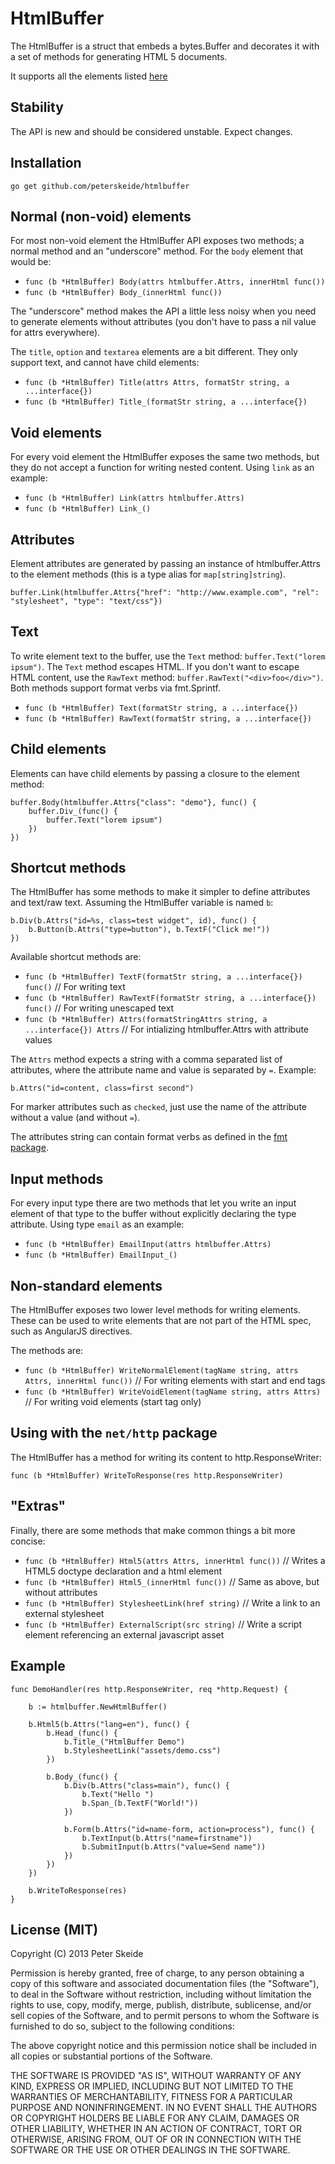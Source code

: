 HtmlBuffer
==========

The HtmlBuffer is a struct that embeds a bytes.Buffer and decorates it with a set of methods for generating HTML 5 documents.

It supports all the elements listed [here](https://developer.mozilla.org/en-US/docs/Web/Guide/HTML/HTML5/HTML5_element_list "HTML5 element list")

Stability
---------

The API is new and should be considered unstable. Expect changes.

Installation
------------

    go get github.com/peterskeide/htmlbuffer

Normal (non-void) elements
--------------------------

For most non-void element the HtmlBuffer API exposes two methods; a normal method and an "underscore" method.
For the `body` element that would be:

* `func (b *HtmlBuffer) Body(attrs htmlbuffer.Attrs, innerHtml func())`
* `func (b *HtmlBuffer) Body_(innerHtml func())`

The "underscore" method makes the API a little less noisy when you need to generate elements without attributes (you don't have to pass a nil value for attrs everywhere).

The `title`, `option` and `textarea` elements are a bit different. They only support text, and cannot have child elements:

* `func (b *HtmlBuffer) Title(attrs Attrs, formatStr string, a ...interface{})`
* `func (b *HtmlBuffer) Title_(formatStr string, a ...interface{})`

Void elements
-------------

For every void element the HtmlBuffer exposes the same two methods, but they do not accept a function for writing nested content. Using `link` as an example:

* `func (b *HtmlBuffer) Link(attrs htmlbuffer.Attrs)`
* `func (b *HtmlBuffer) Link_()`

Attributes
----------

Element attributes are generated by passing an instance of htmlbuffer.Attrs to the element methods (this is a type alias for `map[string]string`).

    buffer.Link(htmlbuffer.Attrs{"href": "http://www.example.com", "rel": "stylesheet", "type": "text/css"})

Text
-----

To write element text to the buffer, use the `Text` method: `buffer.Text("lorem ipsum")`. The `Text` method escapes HTML. If you don't want to
escape HTML content, use the `RawText` method: `buffer.RawText("<div>foo</div>")`. Both methods support format verbs via fmt.Sprintf.

* `func (b *HtmlBuffer) Text(formatStr string, a ...interface{})`
* `func (b *HtmlBuffer) RawText(formatStr string, a ...interface{})`

Child elements
--------------

Elements can have child elements by passing a closure to the element method:

    buffer.Body(htmlbuffer.Attrs{"class": "demo"}, func() {
        buffer.Div_(func() {
            buffer.Text("lorem ipsum")
        })
    })

Shortcut methods
----------------

The HtmlBuffer has some methods to make it simpler to define attributes and text/raw text. Assuming the HtmlBuffer variable is named `b`:

    b.Div(b.Attrs("id=%s, class=test widget", id), func() {
        b.Button(b.Attrs("type=button"), b.TextF("Click me!"))
    })

Available shortcut methods are:

* `func (b *HtmlBuffer) TextF(formatStr string, a ...interface{}) func()`         // For writing text
* `func (b *HtmlBuffer) RawTextF(formatStr string, a ...interface{}) func()`      // For writing unescaped text
* `func (b *HtmlBuffer) Attrs(formatStringAttrs string, a ...interface{}) Attrs`  // For intializing htmlbuffer.Attrs with attribute values

The `Attrs` method expects a string with a comma separated list of attributes, where the attribute name and value is separated by `=`. Example:

    b.Attrs("id=content, class=first second")

For marker attributes such as `checked`, just use the name of the attribute without a value (and without `=`).

The attributes string can contain format verbs as defined in the [fmt package](http://golang.org/pkg/fmt/ "fmt package documentation").

Input methods
-------------

For every input type there are two methods that let you write an input element of that type to the buffer without explicitly declaring the type attribute. Using type `email` as an example:

* `func (b *HtmlBuffer) EmailInput(attrs htmlbuffer.Attrs)`
* `func (b *HtmlBuffer) EmailInput_()`

Non-standard elements
---------------------

The HtmlBuffer exposes two lower level methods for writing elements. These can be used to write elements that are not part of the HTML spec, such
as AngularJS directives.

The methods are:

* `func (b *HtmlBuffer) WriteNormalElement(tagName string, attrs Attrs, innerHtml func())` // For writing elements with start and end tags
* `func (b *HtmlBuffer) WriteVoidElement(tagName string, attrs Attrs)`                     // For writing void elements (start tag only)

Using with the `net/http` package
---------------------------------

The HtmlBuffer has a method for writing its content to http.ResponseWriter:

    func (b *HtmlBuffer) WriteToResponse(res http.ResponseWriter)

"Extras"
--------

Finally, there are some methods that make common things a bit more concise:

* `func (b *HtmlBuffer) Html5(attrs Attrs, innerHtml func())`  // Writes a HTML5 doctype declaration and a html element
* `func (b *HtmlBuffer) Html5_(innerHtml func())`              // Same as above, but without attributes
* `func (b *HtmlBuffer) StylesheetLink(href string)`           // Write a link to an external stylesheet
* `func (b *HtmlBuffer) ExternalScript(src string)`            // Write a script element referencing an external javascript asset

Example
-------

    func DemoHandler(res http.ResponseWriter, req *http.Request) {

        b := htmlbuffer.NewHtmlBuffer()

        b.Html5(b.Attrs("lang=en"), func() {
            b.Head_(func() {
                b.Title_("HtmlBuffer Demo")
                b.StylesheetLink("assets/demo.css")
            })

            b.Body_(func() {
                b.Div(b.Attrs("class=main"), func() {
                    b.Text("Hello ")
                    b.Span_(b.TextF("World!"))
                })

                b.Form(b.Attrs("id=name-form, action=process"), func() {
                    b.TextInput(b.Attrs("name=firstname"))
                    b.SubmitInput(b.Attrs("value=Send name"))
                })
            })
        })

        b.WriteToResponse(res)
    }

License (MIT)
-------------

Copyright (C) 2013 Peter Skeide

Permission is hereby granted, free of charge, to any person obtaining a copy of this software and associated documentation files (the "Software"), to deal in the Software without restriction, including without limitation the rights to use, copy, modify, merge, publish, distribute, sublicense, and/or sell copies of the Software, and to permit persons to whom the Software is furnished to do so, subject to the following conditions:

The above copyright notice and this permission notice shall be included in all copies or substantial portions of the Software.

THE SOFTWARE IS PROVIDED "AS IS", WITHOUT WARRANTY OF ANY KIND, EXPRESS OR IMPLIED, INCLUDING BUT NOT LIMITED TO THE WARRANTIES OF MERCHANTABILITY, FITNESS FOR A PARTICULAR PURPOSE AND NONINFRINGEMENT. IN NO EVENT SHALL THE AUTHORS OR COPYRIGHT HOLDERS BE LIABLE FOR ANY CLAIM, DAMAGES OR OTHER LIABILITY, WHETHER IN AN ACTION OF CONTRACT, TORT OR OTHERWISE, ARISING FROM, OUT OF OR IN CONNECTION WITH THE SOFTWARE OR THE USE OR OTHER DEALINGS IN THE SOFTWARE.

